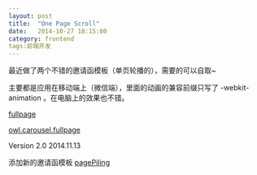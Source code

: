 ```yaml
---
layout: post
title:  "One Page Scroll"
date:   2014-10-27 18:15:00
category: frontend
tags:前端开发
---
```


最近做了两个不错的邀请函模板（单页轮播的），需要的可以自取~

主要都是应用在移动端上（微信端），里面的动画的兼容前缀只写了 -webkit-animation 。在电脑上的效果也不错。

[fullpage][fullpage]

[owl.carousel.fullpage][owl.carousel.fullpage]


Version 2.0
2014.11.13

添加新的邀请函模板
[pagePiling][pagePilingSite]


[fullpage]:    http://cody1991.github.io/fullpage/index.html
[owl.carousel.fullpage]: http://cody1991.github.io/owl.carousel.fullpage/index.html
[pagePilingSite]:http://cody1991.github.io/pagepiling/